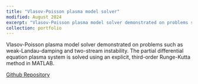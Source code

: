 ```yaml
---
title: "Vlasov-Poisson plasma model solver"
modified: August 2024
excerpt: "Vlasov-Poisson plasma model solver demonstrated on problems such as weak-Landau-damping and two-stream instability.<br/><img src='/images/project_icons/vp-solver-2-stream-instability-solution-wk7.jpg' width='500'>"
collection: portfolio
---
```

Vlasov-Poisson plasma model solver demonstrated on problems such as weak-Landau-damping and two-stream instability. The partial differential equation plasma system is solved using an explicit, third-order Runge-Kutta method in MATLAB.

[Github Repository](https://github.com/dylan-jacobs/computational-fluid-dynamics)